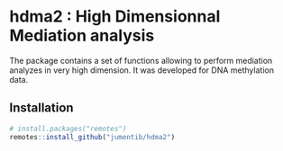 # hdma2 : High Dimensionnal Mediation analysis

The package contains a set of functions allowing to perform mediation analyzes in very high dimension. It was developed for DNA methylation data.

## Installation


```R
# install.packages("remotes")
remotes::install_github("jumentib/hdma2")
```

